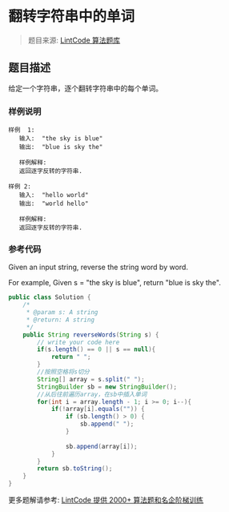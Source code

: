 # 翻转字符串中的单词
 > 题目来源: [LintCode 算法题库](https://www.lintcode.com/problem/reverse-words-in-a-string/?utm_source=sc-github-wzz)
 ## 题目描述
 <span style="line-height: 1.42857143;">给定一个字符串，逐个翻转字符串中的每个单词。</span>
 ### 样例说明
 ```
样例  1:
	输入:  "the sky is blue"
	输出:  "blue is sky the"
	
	样例解释: 
	返回逐字反转的字符串.

样例 2:
	输入:  "hello world"
	输出:  "world hello"
	
	样例解释: 
	返回逐字反转的字符串.

```
 ### 参考代码
 Given an input string, reverse the string word by word.

For example,
Given s = "the sky is blue",
return "blue is sky the".
```java
public class Solution {
    /*
     * @param s: A string
     * @return: A string
     */
    public String reverseWords(String s) {
        // write your code here
        if(s.length() == 0 || s == null){
            return " ";
        }
        //按照空格将s切分
        String[] array = s.split(" ");
        StringBuilder sb = new StringBuilder();
    	//从后往前遍历array，在sb中插入单词
        for(int i = array.length - 1; i >= 0; i--){
            if(!array[i].equals("")) {
                if (sb.length() > 0) {
                    sb.append(" ");
                }
                
                sb.append(array[i]);
            }
        }
        return sb.toString();
    }
}
```
 更多题解请参考: [LintCode 提供 2000+ 算法题和名企阶梯训练](https://www.lintcode.com/problem/?utm_source=sc-github-wzz)